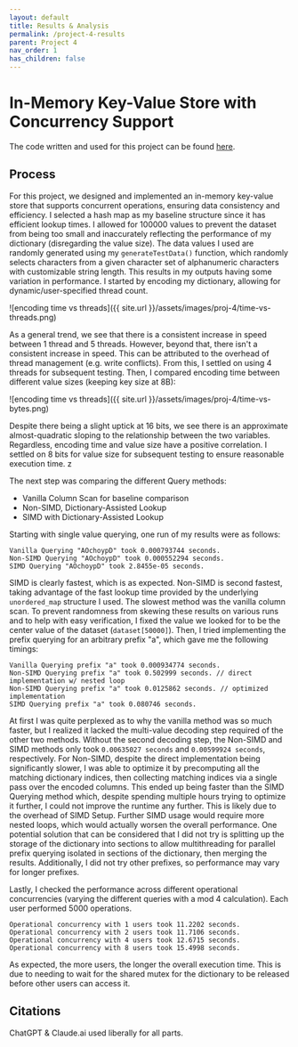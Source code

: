```yaml
---
layout: default
title: Results & Analysis
permalink: /project-4-results
parent: Project 4
nav_order: 1
has_children: false
---
```


# In-Memory Key-Value Store with Concurrency Support

The code written and used for this project can be found [here](https://github.com/vereimyst/ACS-Project-4).

## Process

For this project, we designed and implemented an in-memory key-value store that supports concurrent operations, ensuring data consistency and efficiency. I selected a hash map as my baseline structure since it has efficient lookup times. I allowed for 100000 values to prevent the dataset from being too small and inaccurately reflecting the performance of my dictionary (disregarding the value size). The data values I used are randomly generated using my `generateTestData()` function, which randomly selects characters from a given character set of alphanumeric characters with customizable string length. This results in my outputs having some variation in performance. I started by encoding my dictionary, allowing for dynamic/user-specified thread count.

![encoding time vs threads]({{ site.url }}/assets/images/proj-4/time-vs-threads.png)

As a general trend, we see that there is a consistent increase in speed between 1 thread and 5 threads. However, beyond that, there isn't a consistent increase in speed. This can be attributed to the overhead of thread management (e.g. write conflicts). From this, I settled on using 4 threads for subsequent testing. Then, I compared encoding time between different value sizes (keeping key size at 8B):

![encoding time vs threads]({{ site.url }}/assets/images/proj-4/time-vs-bytes.png)

Despite there being a slight uptick at 16 bits, we see there is an approximate almost-quadratic sloping to the relationship between the two variables. Regardless, encoding time and value size have a positive correlation. I settled on 8 bits for value size for subsequent testing to ensure reasonable execution time. z

The next step was comparing the different Query methods:
- Vanilla Column Scan for baseline comparison
- Non-SIMD, Dictionary-Assisted Lookup
- SIMD with Dictionary-Assisted Lookup

Starting with single value querying, one run of my results were as follows:
```
Vanilla Querying "AOchoypD" took 0.000793744 seconds.
Non-SIMD Querying "AOchoypD" took 0.000552294 seconds.
SIMD Querying "AOchoypD" took 2.8455e-05 seconds.
```
SIMD is clearly fastest, which is as expected. Non-SIMD is second fastest, taking advantage of the fast lookup time provided by the underlying `unordered_map` structure I used. The slowest method was the vanilla column scan. To prevent randomness from skewing these results on various runs and to help with easy verification, I fixed the value we looked for to be the center value of the dataset (`dataset[50000]`). Then, I tried implementing the prefix querying for an arbitrary prefix "a", which gave me the following timings:
```
Vanilla Querying prefix "a" took 0.000934774 seconds.
Non-SIMD Querying prefix "a" took 0.502999 seconds. // direct implementation w/ nested loop
Non-SIMD Querying prefix "a" took 0.0125862 seconds. // optimized implementation
SIMD Querying prefix "a" took 0.080746 seconds.
```
At first I was quite perplexed as to why the vanilla method was so much faster, but I realized it lacked the multi-value decoding step required of the other two methods. Without the second decoding step, the Non-SIMD and SIMD methods only took `0.00635027 seconds` and `0.00599924 seconds`, respectively. For Non-SIMD, despite the direct implementation being significantly slower, I was able to optimize it by precomputing all the matching dictionary indices, then collecting matching indices via a single pass over the encoded columns. This ended up being faster than the SIMD Querying method which, despite spending multiple hours trying to optimize it further, I could not improve the runtime any further. This is likely due to the overhead of SIMD Setup. Further SIMD usage would require more nested loops, which would actually worsen the overall performance. One potential solution that can be considered that I did not try is splitting up the storage of the dictionary into sections to allow multithreading for parallel prefix querying isolated in sections of the dictionary, then merging the results. Additionally, I did not try other prefixes, so performance may vary for longer prefixes.

Lastly, I checked the performance across different operational concurrencies (varying the different queries with a mod 4 calculation). Each user performed 5000 operations.
```
Operational concurrency with 1 users took 11.2202 seconds.
Operational concurrency with 2 users took 11.7106 seconds.
Operational concurrency with 4 users took 12.6715 seconds.
Operational concurrency with 8 users took 15.4998 seconds.
```
As expected, the more users, the longer the overall execution time. This is due to needing to wait for the shared mutex for the dictionary to be released before other users can access it.

## Citations

ChatGPT & Claude.ai used liberally for all parts.